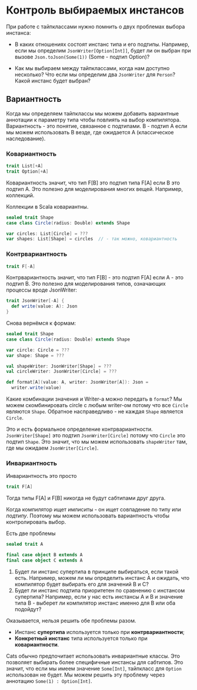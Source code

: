 # Контроль выбираемых инстансов

 При работе с тайпклассами нужно помнить о двух проблемах выбора инстанса:

 - В каких отношениях состоят инстанс типа и его подтипы. Например, если мы определим `JsonWriter[Option[Int]]`, будет ли он выбран при вызове `Json.toJson(Some(1))` (Some - подтип Option)?

 - Как мы выбираем между тайпклассами, когда нам доступно несколько? Что если мы определим два `JsonWriter` для `Person`? Какой инстанс будет выбран?

 ## Вариантность 

 Когда мы определяем тайпклассы мы можем добавить вариантные аннотации к параметру типа чтобы повлиять на выбор компилятора. Вариантность - это понятие, связанное с подтипами. B - подтип A если мы можем использовать B везде, где ожидается A (классическое наследование).

### Ковариантность

```scala
trait List[+A]
trait Option[+A]
```

Ковариантность значит, что тип F[B] это подтип типа F[A] если B это подтип A. Это полезно для моделирования многих вещей. Например, коллекций.

Коллекции в Scala ковариантны.

```scala
sealed trait Shape
case class Circle(radius: Double) extends Shape

var circles: List[Circle] = ???
var shapes: List[Shape] = circles  // - так можно, ковариантность
```

### Контрвариантность

```scala
trait F[-A]
```

Контрвариантность значит, что тип F[B] - это подтип F[A] если A - это подтип B. Это полезно для моделирования типов, означающих процессы вроде JsonWriter:

```scala
trait JsonWriter[-A] {
  def write(value: A): Json
}
```

Снова вернёмся к формам:

```scala
sealed trait Shape
case class Circle(radius: Double) extends Shape

var circle: Circle = ???
var shape: Shape = ???

val shapeWriter: JsonWriter[Shape] = ???
val circleWriter: JsonWriter[Circle] = ???

def format[A](value: A, writer: JsonWriter[A]): Json =
  writer.write(value)
```

Какие комбинации значения и Writer-а можно передать в `format`? Мы можем скомбинировать circle с любым writer-ом потому что все `Circle` являются `Shape`. Обратное насправедливо - не каждая `Shape` является `Circle`. 

Это и есть формальное определение контрвариантности. `JsonWriter[Shape]` это подтип `JsonWriter[Circle]` потому что `Circle` это подтип `Shape`. Это значит, что мы можем использовать `shapeWriter` там, где мы ожидаем `JsonWriter[Circle]`.

### Инвариантность

Инвариантность это просто

```scala
trait F[A]
```

Тогда типы F[A] и F[B] никогда не будут сабтипами друг друга.

Когда компилятор ищет имлиситы - он ищет совпадение по типу или *подтипу*. Поэтому мы можем использовать вариантность чтобы контролировать выбор.

Есть две проблемы

```scala
sealed trait A

final case object B extends A
final case object C extends A
```

1. Будет ли инстанс супертипа в принципе выбираться, если такой есть. Например, можем ли мы определить инстанс A и ожидать, что компилятор будет выбирать его для значений B и C?
2. Будет ли инстанс подтипа приоритетен по сравнению с инстансом супертипа? Например, если у нас есть инстансы A и B и значение типа B - выберет ли компилятор инстанс именно для B или оба подойдут?

Оказывается, нельзя решить обе проблемы разом.

- Инстанс **супертипа** используется только при **контрвариантности**;
- **Конкретный инстанс** типа используется только при **ковариантности**.

Cats обычно предпочитает использовать инвариантные классы. Это позволяет выбирать более специфичные инстансы для сабтипов. Это значит, что если мы имеем значение `Some[Int]`, тайпкласс для `Option` использован не будет. Мы можем решить эту проблему через аннотацию `Some(1) : Option[Int]`.